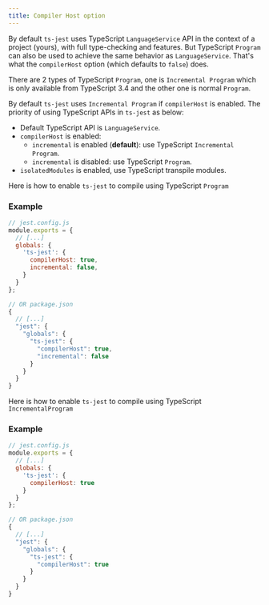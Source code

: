 ```yaml
---
title: Compiler Host option
---
```


By default `ts-jest` uses TypeScript `LanguageService` API in the context of a project (yours), with full type-checking and features.
But TypeScript `Program` can also be used to achieve the same behavior as `LanguageService`.
That's what the `compilerHost` option (which defaults to `false`) does.

There are 2 types of TypeScript `Program`, one is `Incremental Program` which is only available from TypeScript 3.4 
and the other one is normal `Program`.

By default `ts-jest` uses `Incremental Program` if `compilerHost` is enabled. The priority of using TypeScript APIs in `ts-jest`
as below:
- Default TypeScript API is `LanguageService`.
- `compilerHost` is enabled:
    - `incremental` is enabled (**default**): use TypeScript `Incremental Program`.
    - `incremental` is disabled: use TypeScript `Program`.
- `isolatedModules` is enabled, use TypeScript transpile modules.

Here is how to enable `ts-jest` to compile using TypeScript `Program`

### Example

<div class="row"><div class="col-md-6" markdown="block">

```js
// jest.config.js
module.exports = {
  // [...]
  globals: {
    'ts-jest': {
      compilerHost: true,
      incremental: false,
    }
  }
};
```

</div><div class="col-md-6" markdown="block">

```js
// OR package.json
{
  // [...]
  "jest": {
    "globals": {
      "ts-jest": {
        "compilerHost": true,
        "incremental": false
      }
    }
  }
}
```

</div></div>


Here is how to enable `ts-jest` to compile using TypeScript `IncrementalProgram`

### Example

<div class="row"><div class="col-md-6" markdown="block">

```js
// jest.config.js
module.exports = {
  // [...]
  globals: {
    'ts-jest': {
      compilerHost: true
    }
  }
};
```

</div><div class="col-md-6" markdown="block">

```js
// OR package.json
{
  // [...]
  "jest": {
    "globals": {
      "ts-jest": {
        "compilerHost": true
      }
    }
  }
}
```

</div></div>
